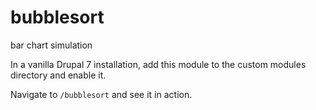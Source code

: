 # bubblesort
bar chart simulation

In a vanilla Drupal 7 installation, add this module to the custom modules directory and enable it.

Navigate to `/bubblesort` and see it in action.

